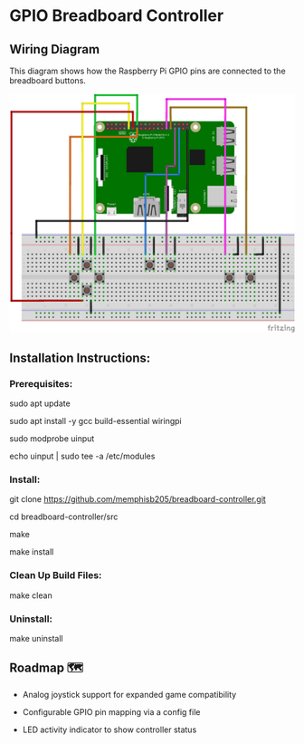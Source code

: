 # GPIO Breadboard Controller

## Wiring Diagram

This diagram shows how the Raspberry Pi GPIO pins are connected to the breadboard buttons.

![Wiring Diagram](wiring_diagram.png)

## Installation Instructions:

### Prerequisites:
sudo apt update

sudo apt install -y gcc build-essential wiringpi

sudo modprobe uinput

echo uinput | sudo tee -a /etc/modules


### Install:
git clone https://github.com/memphisb205/breadboard-controller.git

cd breadboard-controller/src

make

make install


### Clean Up Build Files:
make clean


### Uninstall:
make uninstall

## Roadmap 🗺️
- Analog joystick support for expanded game compatibility

- Configurable GPIO pin mapping via a config file

- LED activity indicator to show controller status



